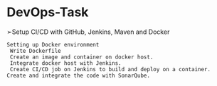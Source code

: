 # DevOps-Task
➢Setup CI/CD with GitHub, Jenkins, Maven and Docker

    Setting up Docker environment 
     Write Dockerfile 
     Create an image and container on docker host.
     Integrate docker host with Jenkins.
     Create CI/CD job on Jenkins to build and deploy on a container.
    Create and integrate the code with SonarQube.






    